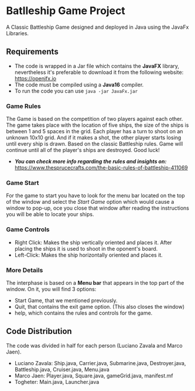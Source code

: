 # Batlleship Game Project
A Classic Battleship Game designed and deployed in Java using the JavaFx Libraries. 

## Requirements
- The code is wrapped in a Jar file which contains the **JavaFX** library, nevertheless it's preferable to download it from the following website: https://openjfx.io
- The code must be compiled using a **Java16** compiler.
- To run the code you can use ``` java -jar JavaFx.jar ```

### Game Rules

The Game is based on the competition of two players against each other. The game takes place with the location of five ships, the size of the ships is between 1 and 5 spaces in the grid. Each player has a turn to shoot on an unknown 10x10 grid. And if it makes a shot, the other player starts losing until every ship is drawn. Based on the classic Battleship rules. Game will continue until all of the player's ships are destroyed. Good luck!

* ***You can check more info regarding the rules and insights on:*** https://www.thesprucecrafts.com/the-basic-rules-of-battleship-411069

### Game Start

For the game to start you have to look for the menu bar located on the top of the window and select the *Start Game* option which would cause a window to pop-up, oce you close that window after reading the instructions you will be able to locate your ships.

### Game Controls

- Right Click: Makes the ship vertically oriented and places it. After placing the ships it is used to shoot in the oponent's board.
- Left-Click: Makes the ship horizontally oriented and places it.

### More Details

The interphase is based on a **Menu bar** that appears in the top part of the window. On it, you will find 3 options:
- Start Game, that we mentioned previously.
- Quit, that contains the exit game option. (This also closes the window)
- help, which contains the rules and controls for the game.

## Code Distribution

The code was divided in half for each person (Luciano Zavala and Marco Jaen).

- Luciano Zavala: Ship.java, Carrier.java, Submarine.java, Destroyer.java, Battleship.java, Cruiser.java, Menu.java
- Marco Jaen: Player.java, Square.java, gameGrid.java, manifest.mf
- Togheter: Main.java, Launcher.java
